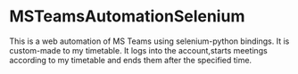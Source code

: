 # MSTeamsAutomationSelenium
This is a web automation of MS Teams using selenium-python bindings. It is custom-made to my timetable. It logs into the account,starts meetings according to my timetable and ends them after the specified time.
